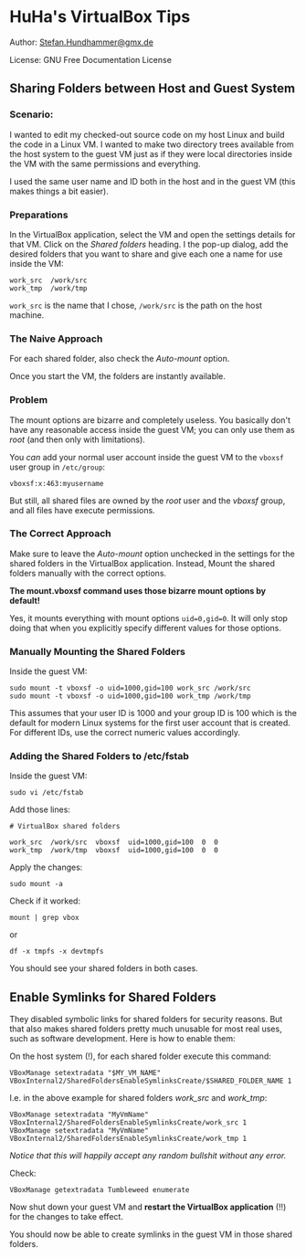 # HuHa's VirtualBox Tips

Author: Stefan.Hundhammer@gmx.de

License: GNU Free Documentation License


## Sharing Folders between Host and Guest System

### Scenario:

I wanted to edit my checked-out source code on my host Linux and
build the code in a Linux VM. I wanted to make two directory trees available
from the host system to the guest VM just as if they were local directories
inside the VM with the same permissions and everything.

I used the same user name and ID both in the host and in the guest VM (this
makes things a bit easier).


### Preparations

In the VirtualBox application, select the VM and open the settings details for
that VM. Click on the _Shared folders_ heading. I the pop-up dialog, add the
desired folders that you want to share and give each one a name for use inside
the VM:

```
work_src  /work/src
work_tmp  /work/tmp
```

`work_src` is the name that I chose, `/work/src` is the path on the host machine.


### The Naive Approach

For each shared folder, also check the _Auto-mount_ option.

Once you start the VM, the folders are instantly available.


### Problem

The mount options are bizarre and completely useless. You basically don't have
any reasonable access inside the guest VM; you can only use them as _root_ (and
then only with limitations).

You _can_ add your normal user account inside the guest VM to the `vboxsf` user
group in `/etc/group`:

```
vboxsf:x:463:myusername
```

But still, all shared files are owned by the _root_ user and the _vboxsf_
group, and all files have execute permissions.


### The Correct Approach

Make sure to leave the _Auto-mount_ option unchecked in the settings for the
shared folders in the VirtualBox application.  Instead, Mount the shared
folders manually with the correct options.

**The mount.vboxsf command uses those bizarre mount options by default!**

Yes, it mounts everything with mount options `uid=0,gid=0`. It will only stop
doing that when you explicitly specify different values for those options.


### Manually Mounting the Shared Folders

Inside the guest VM:

```
sudo mount -t vboxsf -o uid=1000,gid=100 work_src /work/src
sudo mount -t vboxsf -o uid=1000,gid=100 work_tmp /work/tmp
```

This assumes that your user ID is 1000 and your group ID is 100 which is the
default for modern Linux systems for the first user account that is created.
For different IDs, use the correct numeric values accordingly.


### Adding the Shared Folders to /etc/fstab

Inside the guest VM:

```
sudo vi /etc/fstab
```

Add those lines:

```
# VirtualBox shared folders

work_src  /work/src  vboxsf  uid=1000,gid=100  0  0
work_tmp  /work/tmp  vboxsf  uid=1000,gid=100  0  0
```

Apply the changes:

```
sudo mount -a
```

Check if it worked:

```
mount | grep vbox
```

or

```
df -x tmpfs -x devtmpfs
```

You should see your shared folders in both cases.



## Enable Symlinks for Shared Folders

They disabled symbolic links for shared folders for security reasons. But that
also makes shared folders pretty much unusable for most real uses, such as
software development. Here is how to enable them:

On the host system (!), for each shared folder execute this command:

```
VBoxManage setextradata "$MY_VM_NAME" VBoxInternal2/SharedFoldersEnableSymlinksCreate/$SHARED_FOLDER_NAME 1
```

I.e. in the above example for shared folders _work_src_ and _work_tmp_:

```
VBoxManage setextradata "MyVmName" VBoxInternal2/SharedFoldersEnableSymlinksCreate/work_src 1
VBoxManage setextradata "MyVmName" VBoxInternal2/SharedFoldersEnableSymlinksCreate/work_tmp 1
```

_Notice that this will happily accept any random bullshit without any error._


Check:

```
VBoxManage getextradata Tumbleweed enumerate
```

Now shut down your guest VM and **restart the VirtualBox application** (!!) for
the changes to take effect.

You should now be able to create symlinks in the guest VM in those shared folders.

